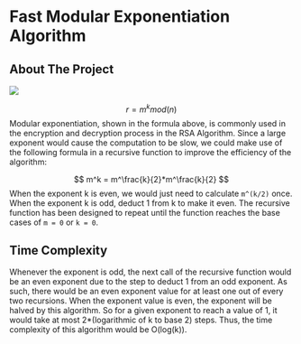 # Fast Modular Exponentiation Algorithm



## About The Project


<img src="https://render.githubusercontent.com/render/math?math=r = m^k mod(n)">

$$
r = m^k mod(n)
$$
Modular exponentiation, shown in the formula above, is commonly used in the encryption and decryption process in the RSA Algorithm. Since a large exponent would cause the computation to be slow, we could make use of the following formula in a recursive function to improve the efficiency of the algorithm:

$$
m^k = m^\frac{k}{2}*m^\frac{k}{2}
$$
When the exponent k is even, we would just need to calculate  `m^(k/2)` once. When the exponent k is odd, deduct 1 from k to make it even. The recursive function has been designed to repeat until the function reaches the base cases of `m = 0` or `k = 0`.



## Time Complexity

Whenever the exponent is odd, the next call of the recursive function would be an even exponent due to the step to deduct 1 from an odd exponent. As such, there would be an even exponent value for at least one out of every two recursions. When the exponent value is even, the exponent will be halved by this algorithm. So for a given exponent to reach a value of 1, it would take at most 2*(logarithmic of k to base 2) steps. Thus, the time complexity of this algorithm would be O(log(k)).


